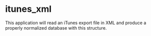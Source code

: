 # itunes_xml
This application will read an iTunes export file in XML and produce a properly normalized database with this structure.
